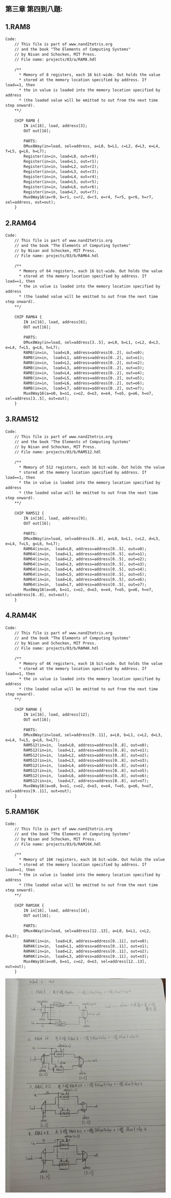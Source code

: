 ## 第三章 第四到八題:

## 1.RAM8
    Code:
        // This file is part of www.nand2tetris.org
        // and the book "The Elements of Computing Systems"
        // by Nisan and Schocken, MIT Press.
        // File name: projects/03/a/RAM8.hdl

        /**
          * Memory of 8 registers, each 16 bit-wide. Out holds the value
          * stored at the memory location specified by address. If load==1, then 
          * the in value is loaded into the memory location specified by address 
          * (the loaded value will be emitted to out from the next time step onward).
        **/

        CHIP RAM8 {
            IN in[16], load, address[3];
            OUT out[16];

            PARTS:
            DMux8Way(in=load, sel=address, a=L0, b=L1, c=L2, d=L3, e=L4, f=L5, g=L6, h=L7);
            Register(in=in, load=L0, out=r0);
            Register(in=in, load=L1, out=r1);
            Register(in=in, load=L2, out=r2);
            Register(in=in, load=L3, out=r3);
            Register(in=in, load=L4, out=r4);
            Register(in=in, load=L5, out=r5);
            Register(in=in, load=L6, out=r6);
            Register(in=in, load=L7, out=r7);
            Mux8Way16(a=r0, b=r1, c=r2, d=r3, e=r4, f=r5, g=r6, h=r7, sel=address, out=out);
        }

## 2.RAM64
    Code:
        // This file is part of www.nand2tetris.org
        // and the book "The Elements of Computing Systems"
        // by Nisan and Schocken, MIT Press.
        // File name: projects/03/b/RAM64.hdl

        /**
          * Memory of 64 registers, each 16 bit-wide. Out holds the value
          * stored at the memory location specified by address. If load==1, then 
          * the in value is loaded into the memory location specified by address 
          * (the loaded value will be emitted to out from the next time step onward).
        **/

        CHIP RAM64 {
            IN in[16], load, address[6];
            OUT out[16];

            PARTS:
            DMux8Way(in=load, sel=address[3..5], a=L0, b=L1, c=L2, d=L3, e=L4, f=L5, g=L6, h=L7);
            RAM8(in=in,  load=L0, address=address[0..2], out=o0);
            RAM8(in=in,  load=L1, address=address[0..2], out=o1);
            RAM8(in=in,  load=L2, address=address[0..2], out=o2);
            RAM8(in=in,  load=L3, address=address[0..2], out=o3);
            RAM8(in=in,  load=L4, address=address[0..2], out=o4);
            RAM8(in=in,  load=L5, address=address[0..2], out=o5);
            RAM8(in=in,  load=L6, address=address[0..2], out=o6);
            RAM8(in=in,  load=L7, address=address[0..2], out=o7);
            Mux8Way16(a=o0, b=o1, c=o2, d=o3, e=o4, f=o5, g=o6, h=o7, sel=address[3..5], out=out);
        }
## 3.RAM512
    Code:
        // This file is part of www.nand2tetris.org
        // and the book "The Elements of Computing Systems"
        // by Nisan and Schocken, MIT Press.
        // File name: projects/03/b/RAM512.hdl

        /**
          * Memory of 512 registers, each 16 bit-wide. Out holds the value
          * stored at the memory location specified by address. If load==1, then 
          * the in value is loaded into the memory location specified by address 
          * (the loaded value will be emitted to out from the next time step onward).
        **/

        CHIP RAM512 {
            IN in[16], load, address[9];
            OUT out[16];

            PARTS:
            DMux8Way(in=load, sel=address[6..8], a=L0, b=L1, c=L2, d=L3, e=L4, f=L5, g=L6, h=L7);
            RAM64(in=in,  load=L0, address=address[0..5], out=o0);
            RAM64(in=in,  load=L1, address=address[0..5], out=o1);
            RAM64(in=in,  load=L2, address=address[0..5], out=o2);
            RAM64(in=in,  load=L3, address=address[0..5], out=o3);
            RAM64(in=in,  load=L4, address=address[0..5], out=o4);
            RAM64(in=in,  load=L5, address=address[0..5], out=o5);
            RAM64(in=in,  load=L6, address=address[0..5], out=o6);
            RAM64(in=in,  load=L7, address=address[0..5], out=o7);
            Mux8Way16(a=o0, b=o1, c=o2, d=o3, e=o4, f=o5, g=o6, h=o7, sel=address[6..8], out=out);
        }
## 4.RAM4K
    Code:
        // This file is part of www.nand2tetris.org
        // and the book "The Elements of Computing Systems"
        // by Nisan and Schocken, MIT Press.
        // File name: projects/03/b/RAM4K.hdl

        /**
          * Memory of 4K registers, each 16 bit-wide. Out holds the value
          * stored at the memory location specified by address. If load==1, then 
          * the in value is loaded into the memory location specified by address 
          * (the loaded value will be emitted to out from the next time step onward).
        **/

        CHIP RAM4K {
            IN in[16], load, address[12];
            OUT out[16];

            PARTS:
            DMux8Way(in=load, sel=address[9..11], a=L0, b=L1, c=L2, d=L3, e=L4, f=L5, g=L6, h=L7);
            RAM512(in=in,  load=L0, address=address[0..8], out=o0);
            RAM512(in=in,  load=L1, address=address[0..8], out=o1);
            RAM512(in=in,  load=L2, address=address[0..8], out=o2);
            RAM512(in=in,  load=L3, address=address[0..8], out=o3);
            RAM512(in=in,  load=L4, address=address[0..8], out=o4);
            RAM512(in=in,  load=L5, address=address[0..8], out=o5);
            RAM512(in=in,  load=L6, address=address[0..8], out=o6);
            RAM512(in=in,  load=L7, address=address[0..8], out=o7);
            Mux8Way16(a=o0, b=o1, c=o2, d=o3, e=o4, f=o5, g=o6, h=o7, sel=address[9..11], out=out);
        }
## 5.RAM16K
    Code:
        // This file is part of www.nand2tetris.org
        // and the book "The Elements of Computing Systems"
        // by Nisan and Schocken, MIT Press.
        // File name: projects/03/b/RAM16K.hdl

        /**
          * Memory of 16K registers, each 16 bit-wide. Out holds the value
          * stored at the memory location specified by address. If load==1, then 
          * the in value is loaded into the memory location specified by address 
          * (the loaded value will be emitted to out from the next time step onward).
        **/

        CHIP RAM16K {
            IN in[16], load, address[14];
            OUT out[16];

            PARTS:
            DMux4Way(in=load, sel=address[12..13], a=L0, b=L1, c=L2, d=L3);
            RAM4K(in=in,  load=L0, address=address[0..11], out=o0);
            RAM4K(in=in,  load=L1, address=address[0..11], out=o1);
            RAM4K(in=in,  load=L2, address=address[0..11], out=o2);
            RAM4K(in=in,  load=L3, address=address[0..11], out=o3);
            Mux4Way16(a=o0, b=o1, c=o2, d=o3, sel=address[12..13], out=out);
        }
![image](./1.jpg)